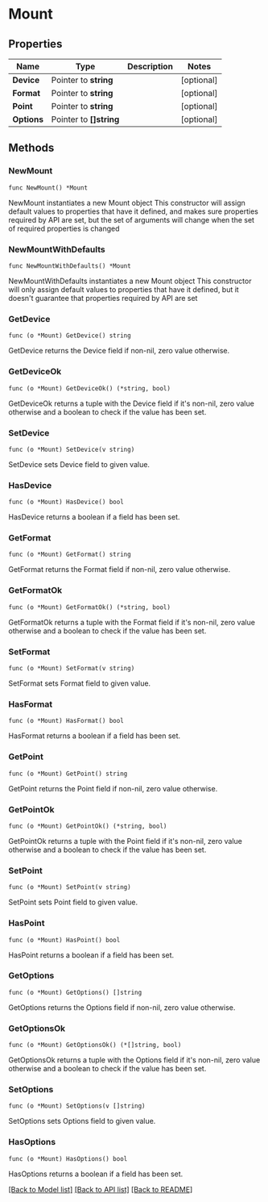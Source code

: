 # Mount

## Properties

Name | Type | Description | Notes
------------ | ------------- | ------------- | -------------
**Device** | Pointer to **string** |  | [optional] 
**Format** | Pointer to **string** |  | [optional] 
**Point** | Pointer to **string** |  | [optional] 
**Options** | Pointer to **[]string** |  | [optional] 

## Methods

### NewMount

`func NewMount() *Mount`

NewMount instantiates a new Mount object
This constructor will assign default values to properties that have it defined,
and makes sure properties required by API are set, but the set of arguments
will change when the set of required properties is changed

### NewMountWithDefaults

`func NewMountWithDefaults() *Mount`

NewMountWithDefaults instantiates a new Mount object
This constructor will only assign default values to properties that have it defined,
but it doesn't guarantee that properties required by API are set

### GetDevice

`func (o *Mount) GetDevice() string`

GetDevice returns the Device field if non-nil, zero value otherwise.

### GetDeviceOk

`func (o *Mount) GetDeviceOk() (*string, bool)`

GetDeviceOk returns a tuple with the Device field if it's non-nil, zero value otherwise
and a boolean to check if the value has been set.

### SetDevice

`func (o *Mount) SetDevice(v string)`

SetDevice sets Device field to given value.

### HasDevice

`func (o *Mount) HasDevice() bool`

HasDevice returns a boolean if a field has been set.

### GetFormat

`func (o *Mount) GetFormat() string`

GetFormat returns the Format field if non-nil, zero value otherwise.

### GetFormatOk

`func (o *Mount) GetFormatOk() (*string, bool)`

GetFormatOk returns a tuple with the Format field if it's non-nil, zero value otherwise
and a boolean to check if the value has been set.

### SetFormat

`func (o *Mount) SetFormat(v string)`

SetFormat sets Format field to given value.

### HasFormat

`func (o *Mount) HasFormat() bool`

HasFormat returns a boolean if a field has been set.

### GetPoint

`func (o *Mount) GetPoint() string`

GetPoint returns the Point field if non-nil, zero value otherwise.

### GetPointOk

`func (o *Mount) GetPointOk() (*string, bool)`

GetPointOk returns a tuple with the Point field if it's non-nil, zero value otherwise
and a boolean to check if the value has been set.

### SetPoint

`func (o *Mount) SetPoint(v string)`

SetPoint sets Point field to given value.

### HasPoint

`func (o *Mount) HasPoint() bool`

HasPoint returns a boolean if a field has been set.

### GetOptions

`func (o *Mount) GetOptions() []string`

GetOptions returns the Options field if non-nil, zero value otherwise.

### GetOptionsOk

`func (o *Mount) GetOptionsOk() (*[]string, bool)`

GetOptionsOk returns a tuple with the Options field if it's non-nil, zero value otherwise
and a boolean to check if the value has been set.

### SetOptions

`func (o *Mount) SetOptions(v []string)`

SetOptions sets Options field to given value.

### HasOptions

`func (o *Mount) HasOptions() bool`

HasOptions returns a boolean if a field has been set.


[[Back to Model list]](../README.md#documentation-for-models) [[Back to API list]](../README.md#documentation-for-api-endpoints) [[Back to README]](../README.md)


